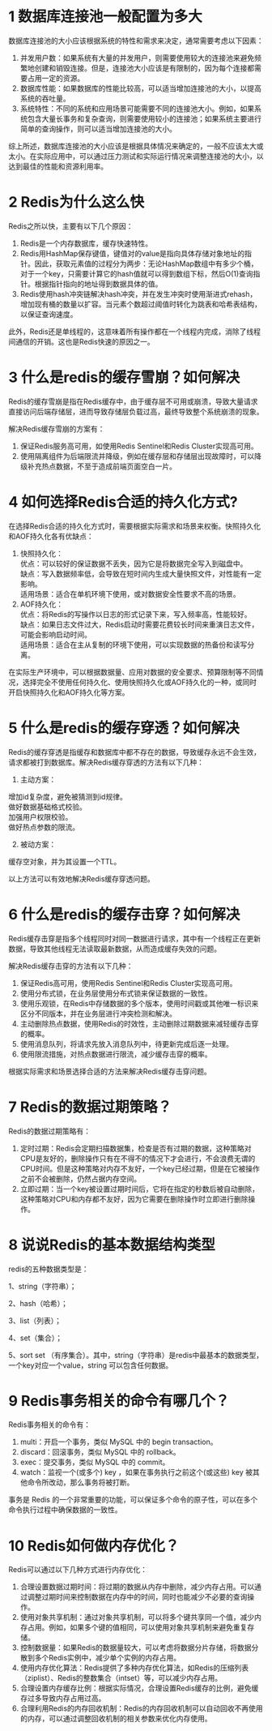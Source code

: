 # 1 数据库连接池一般配置为多大

数据库连接池的大小应该根据系统的特性和需求来决定，通常需要考虑以下因素：

1. 并发用户数：如果系统有大量的并发用户，则需要使用较大的连接池来避免频繁地创建和销毁连接。但是，连接池大小应该是有限制的，因为每个连接都需要占用一定的资源。
2. 数据库性能：如果数据库的性能比较高，可以适当增加连接池的大小，以提高系统的吞吐量。
3. 系统特性：不同的系统和应用场景可能需要不同的连接池大小。例如，如果系统包含大量长事务和复杂查询，则需要使用较小的连接池；如果系统主要进行简单的查询操作，则可以适当增加连接池的大小。

综上所述，数据库连接池的大小应该是根据具体情况来确定的，一般不应该太大或太小。在实际应用中，可以通过压力测试和实际运行情况来调整连接池的大小，以达到最佳的性能和资源利用率。

# 2 Redis为什么这么快

Redis之所以快，主要有以下几个原因：

1. Redis是一个内存数据库，缓存快速特性。
2. Redis用HashMap保存键值，键值对的value是指向具体存储对象地址的指针。因此，获取元素值的过程分为两步：无论HashMap数组中有多少个桶，对于一个key，只需要计算它的hash值就可以得到数组下标，然后O(1)查询指针。根据指针指向的地址得到数据具体的值。
3. Redis使用hash冲突链解决hash冲突，并在发生冲突时使用渐进式rehash，增加现有桶的数量以扩容。当元素个数超过阈值时转化为跳表和哈希表结构，以保证查询速度。

此外，Redis还是单线程的，这意味着所有操作都在一个线程内完成，消除了线程间通信的开销。这也是Redis快速的原因之一。

# 3 什么是redis的缓存雪崩？如何解决

Redis的缓存雪崩是指在Redis缓存中，由于缓存层不可用或崩溃，导致大量请求直接访问后端存储层，进而导致存储层负载过高，最终导致整个系统崩溃的现象。

解决Redis缓存雪崩的方案有：

1. 保证Redis服务高可用，如使用Redis Sentinel和Redis Cluster实现高可用。
2. 使用隔离组件为后端限流并降级，例如在缓存层和存储层出现故障时，可以降级补充热点数据，不至于造成前端页面空白一片。
# 4 如何选择Redis合适的持久化方式?

在选择Redis合适的持久化方式时，需要根据实际需求和场景来权衡。快照持久化和AOF持久化各有优缺点：

1. 快照持久化：  
    优点：可以较好的保证数据不丢失，因为它是将数据完全写入到磁盘中。  
    缺点：写入数据频率低，会导致在短时间内生成大量快照文件，对性能有一定影响。  
    适用场景：适合在单机环境下使用，或对数据安全性要求不高的场景。
2. AOF持久化：  
    优点：将Redis的写操作以日志的形式记录下来，写入频率高，性能较好。  
    缺点：如果日志文件过大，Redis启动时需要花费较长时间来重演日志文件，可能会影响启动时间。  
    适用场景：适合在主从复制的环境下使用，可以实现数据的热备份和读写分离。

在实际生产环境中，可以根据数据量、应用对数据的安全要求、预算限制等不同情况，选择完全不使用任何持久化、使用快照持久化或AOF持久化的一种，或同时开启快照持久化和AOF持久化等方案。
# 5 什么是redis的缓存穿透？如何解决
Redis的缓存穿透是指缓存和数据库中都不存在的数据，导致缓存永远不会生效，请求都被打到数据库。解决Redis缓存穿透的方法有以下几种：

1. 主动方案：

增加id复杂度，避免被猜测到id规律。  
做好数据基础格式校验。  
加强用户权限校验。  
做好热点参数的限流。

2. 被动方案：

缓存空对象，并为其设置一个TTL。

以上方法可以有效地解决Redis缓存穿透问题。
# 6 什么是redis的缓存击穿？如何解决
Redis缓存击穿是指多个线程同时对同一数据进行请求，其中有一个线程正在更新数据，导致其他线程无法读取最新数据，从而造成缓存失效的问题。

解决Redis缓存击穿的方法有以下几种：

1. 保证Redis高可用，使用Redis Sentinel和Redis Cluster实现高可用。
2. 使用分布式锁，在业务层使用分布式锁来保证数据的一致性。
3. 使用乐观锁，在Redis中存储数据的多个版本，使用时间戳或其他唯一标识来区分不同版本，并在业务层进行冲突检测和解决。
4. 主动删除热点数据，使用Redis的时效性，主动删除过期数据来减轻缓存击穿的概率。
5. 使用消息队列，将请求先放入消息队列中，待更新完成后逐一处理。
6. 使用限流措施，对热点数据进行限流，减少缓存击穿的概率。

根据实际需求和场景选择合适的方法来解决Redis缓存击穿问题。
# 7 Redis的数据过期策略？

Redis的数据过期策略有：

1. 定时过期：Redis会定期扫描数据集，检查是否有过期的数据，这种策略对CPU是友好的，删除操作只有在不得不的情况下才会进行，不会浪费无谓的CPU时间。但是这种策略对内存不友好，一个key已经过期，但是在它被操作之前不会被删除，仍然占据内存空间。
2. 立即过期：当一个key被设置过期时间后，它将在指定的秒数后被自动删除，这种策略对CPU和内存都不友好，因为它需要在删除操作时立即进行删除操作。
# 8 说说Redis的基本数据结构类型

redis的五种数据类型是：

1、string（字符串）；

2、hash（哈希）；

3、list（列表）；

4、set（集合）；

5、sort set （有序集合）。其中，string（字符串）是redis中最基本的数据类型，一个key对应一个value，string 可以包含任何数据。
# 9 Redis事务相关的命令有哪几个？
Redis事务相关的命令有：

1. multi：开启一个事务，类似 MySQL 中的 begin transaction。
2. discard：回滚事务，类似 MySQL 中的 rollback。
3. exec：提交事务，类似 MySQL 中的 commit。
4. watch：监视一个(或多个) key ，如果在事务执行之前这个(或这些) key 被其他命令所改动，那么事务将被打断。

事务是 Redis 的一个非常重要的功能，可以保证多个命令的原子性，可以在多个命令执行过程中确保数据的一致性。
# 10 Redis如何做内存优化？
Redis可以通过以下几种方式进行内存优化：

1. 合理设置数据过期时间：将过期的数据从内存中删除，减少内存占用。可以通过调整过期时间来控制数据在内存中的时间，同时也能减少不必要的查询操作。
2. 使用对象共享机制：通过对象共享机制，可以将多个键共享同一个值，减少内存占用。例如，如果多个键的值相同，可以使用对象共享机制来避免重复存储。
3. 控制数据量：如果Redis的数据量较大，可以考虑将数据分片存储，将数据分散到多个Redis实例中，减少单个实例的内存占用。
4. 使用内存优化算法：Redis提供了多种内存优化算法，如Redis的压缩列表（ziplist）、Redis的整数集合（intset）等，可以减少内存占用。
5. 合理设置内存缓存比例：根据实际情况，合理设置Redis缓存的比例，避免缓存过多导致内存占用过高。
6. 合理利用Redis的内存回收机制：Redis的内存回收机制可以自动回收不再使用的内存，可以通过调整回收机制的相关参数来优化内存使用。